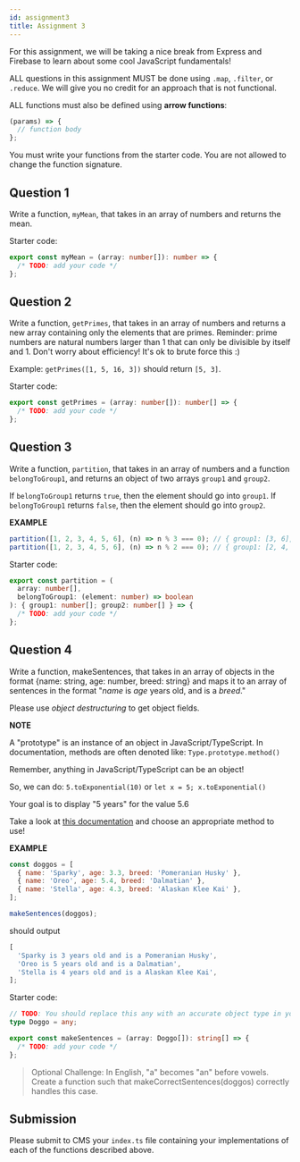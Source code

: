 ```yaml
---
id: assignment3
title: Assignment 3
---
```


For this assignment, we will be taking a nice break from Express and Firebase to learn about some cool JavaScript fundamentals!

ALL questions in this assignment MUST be done using `.map`, `.filter`, or `.reduce`. We will give you no credit for an approach that is not functional.

ALL functions must also be defined using **arrow functions**:

```ts
(params) => {
  // function body
};
```

You must write your functions from the starter code. You are not allowed to change the function signature.

## Question 1

Write a function, `myMean`, that takes in an array of numbers and returns the mean.

Starter code:

```typescript
export const myMean = (array: number[]): number => {
  /* TODO: add your code */
};
```

## Question 2

Write a function, `getPrimes`, that takes in an array of numbers and returns a new array containing only the elements that are primes.
Reminder: prime numbers are natural numbers larger than 1 that can only be divisible by itself and 1. Don't worry about efficiency! It's ok to brute force this :)

Example: `getPrimes([1, 5, 16, 3])` should return `[5, 3]`.

Starter code:

```typescript
export const getPrimes = (array: number[]): number[] => {
  /* TODO: add your code */
};
```

## Question 3

Write a function, `partition`, that takes in an array of numbers and a function `belongToGroup1`, and returns an object of two arrays `group1` and `group2`.

If `belongToGroup1` returns `true`, then the element should go into `group1`. If `belongToGroup1` returns `false`, then the element should go into `group2`.

**EXAMPLE**

```js
partition([1, 2, 3, 4, 5, 6], (n) => n % 3 === 0); // { group1: [3, 6], [1, 2, 4, 5] }
partition([1, 2, 3, 4, 5, 6], (n) => n % 2 === 0); // { group1: [2, 4, 6], [1, 3, 5] }
```

Starter code:

```typescript
export const partition = (
  array: number[],
  belongToGroup1: (element: number) => boolean
): { group1: number[]; group2: number[] } => {
  /* TODO: add your code */
};
```

## Question 4

Write a function, makeSentences, that takes in an array of objects
in the format {name: string, age: number, breed: string} and maps it to an array of sentences
in the format "_name_ is _age_ years old, and is a _breed_."

Please use _object destructuring_ to get object fields.

**NOTE**

A "prototype" is an instance of an object in JavaScript/TypeScript. In documentation, methods are often denoted like:
`Type.prototype.method()`

Remember, anything in JavaScript/TypeScript can be an object!

So, we can do: `5.toExponential(10)` or `let x = 5; x.toExponential()`

Your goal is to display "5 years" for the value 5.6

Take a look at [this documentation](https://developer.mozilla.org/en-US/docs/Web/JavaScript/Reference/Global_Objects/Number#Methods) and choose an appropriate method to use!

**EXAMPLE**

```js
const doggos = [
  { name: 'Sparky', age: 3.3, breed: 'Pomeranian Husky' },
  { name: 'Oreo', age: 5.4, breed: 'Dalmatian' },
  { name: 'Stella', age: 4.3, breed: 'Alaskan Klee Kai' },
];

makeSentences(doggos);
```

should output

```js
[
  'Sparky is 3 years old and is a Pomeranian Husky',
  'Oreo is 5 years old and is a Dalmatian',
  'Stella is 4 years old and is a Alaskan Klee Kai',
];
```

Starter code:

```typescript
// TODO: You should replace this any with an accurate object type in your submission!
type Doggo = any;

export const makeSentences = (array: Doggo[]): string[] => {
  /* TODO: add your code */
};
```

> Optional Challenge: In English, "a" becomes "an" before vowels. Create a function such that makeCorrectSentences(doggos) correctly handles this case.

## Submission

Please submit to CMS your `index.ts` file containing your implementations of each of the functions described above.
